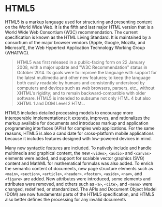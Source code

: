 # HTML5
HTML5 is a markup language used for structuring and presenting content on the World Wide Web. It is the fifth and last major HTML version that is a World Wide Web Consortium (W3C) recommendation. The current specification is known as the HTML Living Standard. It is maintained by a consortium of the major browser vendors (Apple, Google, Mozilla, and Microsoft), the Web Hypertext Application Technology Working Group (WHATWG).

> HTML5 was first released in a public-facing form on 22 January 2008,
 with a major update and "W3C Recommendation" status in October 2014. Its goals were to improve the language with support for the latest multimedia and other new features; to keep the language both easily readable by humans and consistently understood by computers and devices such as web browsers, parsers, etc., without XHTML's rigidity; and to remain backward-compatible with older software. HTML5 is intended to subsume not only HTML 4 but also XHTML 1 and DOM Level 2 HTML.

HTML5 includes detailed processing models to encourage more interoperable implementations; it extends, improves, and rationalizes the markup available for documents and introduces markup and application programming interfaces (APIs) for complex web applications. For the same reasons, HTML5 is also a candidate for cross-platform mobile applications because it includes features designed with low-powered devices in mind.

Many new syntactic features are included. To natively include and handle multimedia and graphical content, the new `<video>`, `<audio>` and `<canvas>` elements were added, and support for scalable vector graphics (SVG) content and MathML for mathematical formulas was also added. To enrich the semantic content of documents, new page structure elements such as `<main>`, `<section>`, `<article>`, `<header>`, `<footer>`, `<aside>`, `<nav>`, and `<figure>` are added. New attributes were introduced, some elements and attributes were removed, and others such as `<a>`, `<cite>`, and `<menu>` were changed, redefined, or standardized. The APIs and Document Object Model (DOM) are now fundamental parts of the HTML5 specification, and HTML5 also better defines the processing for any invalid documents